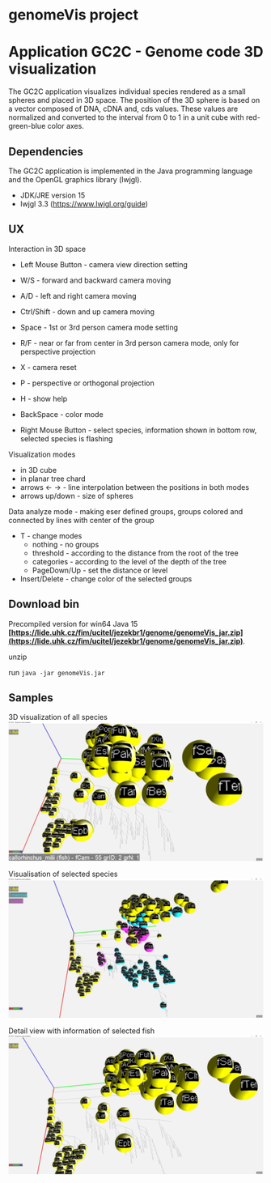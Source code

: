 # genomeVis project
# Application GC2C - Genome code 3D visualization

The GC2C application visualizes individual species rendered as a small spheres and placed in 3D space. 
The position of the 3D sphere is based on a vector composed of DNA, cDNA and, cds values. 
These values are normalized and converted to the interval from 0 to 1 in a unit cube with red-green-blue color axes.

## Dependencies
The GC2C application is implemented in the Java programming language and the OpenGL graphics library (lwjgl). 
* JDK/JRE version 15
* lwjgl 3.3 (https://www.lwjgl.org/guide)

## UX
Interaction in 3D space
* Left Mouse Button - camera view direction setting
* W/S - forward and backward camera moving
* A/D - left and right camera moving
* Ctrl/Shift - down and up camera moving
* Space - 1st or 3rd person camera mode setting
* R/F - near or far from center in 3rd person camera mode, only for perspective projection

* X - camera reset
* P - perspective or orthogonal projection
* H - show help
* BackSpace - color mode

* Right Mouse Button - select species, information shown in bottom row, selected species is flashing

Visualization modes
* in 3D cube
* in planar tree chard
* arrows <-  ->  - line interpolation between the positions in both modes
* arrows up/down - size of spheres

Data analyze mode - making eser defined groups, groups colored and connected by lines with center of the group
* T  - change modes
  * nothing - no groups
  * threshold - according to the distance from the root of the tree
  * categories - according  to the level of the depth of the tree
  * PageDown/Up - set the distance or level
* Insert/Delete - change color of the selected groups

## Download bin 
Precompiled version for win64 Java 15
**[https://lide.uhk.cz/fim/ucitel/jezekbr1/genome/genomeVis_jar.zip](https://lide.uhk.cz/fim/ucitel/jezekbr1/genome/genomeVis_jar.zip)**.

unzip

run <code>java -jar genomeVis.jar</code>

## Samples
3D visualization of all species
![3D visualization of all species](/doc/img/Clipboard6.jpg)


Visualisation of selected species
![3D visualisation of selected species](/doc/img/Clipboard8.jpg)

Detail view with information of selected fish
![Detail of 3D vizualization of fish](/doc/img/Clipboard7.jpg)

